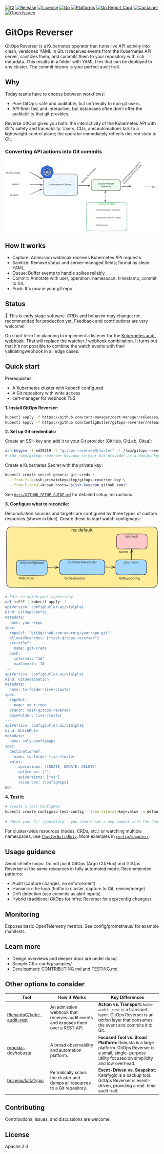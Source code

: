 [![CI](https://github.com/ConfigButler/gitops-reverser/actions/workflows/ci.yml/badge.svg?branch=main)](https://github.com/ConfigButler/gitops-reverser/actions/workflows/ci.yml)
[![Release](https://img.shields.io/github/v/release/ConfigButler/gitops-reverser?sort=semver)](https://github.com/ConfigButler/gitops-reverser/releases)
[![License](https://img.shields.io/github/license/ConfigButler/gitops-reverser)](https://www.apache.org/licenses/LICENSE-2.0)
[![Go](https://img.shields.io/badge/go-1.25-blue?logo=go)](go.mod)
[![Platforms](https://img.shields.io/badge/platforms-amd64%20%7C%20arm64-2ea44f?logo=docker)](#)
[![Go Report Card](https://goreportcard.com/badge/github.com/ConfigButler/gitops-reverser)](https://goreportcard.com/report/github.com/ConfigButler/gitops-reverser)
[![Container](https://img.shields.io/badge/container-ghcr.io%2Fconfigbutler%2Fgitops--reverser-2ea44f?logo=docker)](https://github.com/ConfigButler/gitops-reverser/pkgs/container/gitops-reverser)
[![Open Issues](https://img.shields.io/github/issues/ConfigButler/gitops-reverser)](https://github.com/ConfigButler/gitops-reverser/issues)

# GitOps Reverser

GitOps Reverser is a Kubernetes operator that turns live API activity into clean, versioned YAML in Git. It receives events from the Kubernetes API server, sanitizes them, and commits them to your repository with rich metadata. This results in a folder with YAML files that can be deployed to any cluster. The commit history is your perfect audit trail.

## Why

Today teams have to choose between workflows:
- Pure GitOps: safe and auditable, but unfriendly to non‑git users.
- API‑first: fast and interactive, but databases often don't offer the auditability that git provides.

Reverse GitOps gives you both: the interactivity of the Kubernetes API with Git's safety and traceability. Users, CLIs, and automations talk to a lightweight control plane; the operator immediately reflects desired state to Git.

### Converting API actions into Git commits

![](docs/images/overview.excalidraw.svg)

## How it works

- Capture: Admission webhook receives Kubernetes API requests.
- Sanitize: Remove status and server‑managed fields; format as clean YAML.
- Queue: Buffer events to handle spikes reliably.
- Commit: Annotate with user, operation, namespace, timestamp; commit to Git.
- Push: It's now in your git repo

## Status

🚨 This is early stage software. CRDs and behavior may change; not recommended for production yet. Feedback and contributions are very welcome!

On short term I'm planning to implement a listener for the [Kubernetes audit webhook](https://kubernetes.io/docs/tasks/debug/debug-cluster/audit/#webhook-backend). That will replace the watcher / webhook combination. It turns out that it's not possible to combine the watch events with their validatingwebhook in all edge cases.

## Quick start

Prerequisites:
- A Kubernetes cluster with kubectl configured
- A Git repository with write access
- cert‑manager for webhook TLS

**1. Install GitOps Reverser:**
```bash
kubectl apply -f https://github.com/cert-manager/cert-manager/releases/download/v1.19.1/cert-manager.yaml
kubectl apply -f https://github.com/ConfigButler/gitops-reverser/releases/latest/download/install.yaml
```

**2. Set up Git credentials:**

Create an SSH key and add it to your Git provider (GitHub, GitLab, Gitea):
```bash
ssh-keygen -t ed25519 -C "gitops-reverser@cluster" -f /tmp/gitops-reverser-key -N ""
# Add /tmp/gitops-reverser-key.pub to your Git provider as a deploy key
```

Create a Kubernetes Secret with the private key:
```bash
kubectl create secret generic git-creds \
  --from-file=ssh-privatekey=/tmp/gitops-reverser-key \
  --from-literal=known_hosts="$(ssh-keyscan github.com)"
```

See [`docs/GITHUB_SETUP_GUIDE.md`](docs/GITHUB_SETUP_GUIDE.md) for detailed setup instructions.

**3. Configure what to reconcile:**

Reconciliation sources and targets are configured by three types of custom resources (shown in blue). Create these to start watch configmaps:

![](docs/images/config-basics.excalidraw.svg)

```bash
# Edit to match your repository
cat <<EOF | kubectl apply -f -
apiVersion: configbutler.ai/v1alpha1
kind: GitRepoConfig
metadata:
  name: your-repo
spec:
  repoUrl: "git@github.com:yourorg/yourrepo.git"
  allowedBranches: ["test-gitops-reverser"]
  secretRef:
    name: git-creds
  push:
    interval: "1m"
    maxCommits: 10
---
apiVersion: configbutler.ai/v1alpha1
kind: GitDestination
metadata:
  name: to-folder-live-cluster
spec:
  repoRef:
    name: your-repo
  branch: test-gitops-reverser
  baseFolder: live-cluster
---
apiVersion: configbutler.ai/v1alpha1
kind: WatchRule
metadata:
  name: only-configmaps
spec:
  destinationRef:
    name: to-folder-live-cluster
  rules:
    - operations: [CREATE, UPDATE, DELETE]
      apiGroups: [""]
      apiVersions: ["v1"]
      resources: [configmaps]
EOF
```

**4. Test it:**
```bash
# Create a test ConfigMap
kubectl create configmap test-config --from-literal=key=value -n default

# Check your Git repository - you should see a new commit with the ConfigMap YAML
```

For cluster-wide resources (nodes, CRDs, etc.) or watching multiple namespaces, use [`ClusterWatchRule`](config/samples/). More examples in [`config/samples/`](config/samples/).

## Usage guidance

Avoid infinite loops: Do not point GitOps (Argo CD/Flux) and GitOps Reverser at the same resources in fully automated mode. Recommended patterns:
- Audit (capture changes, no enforcement)
- Human‑in‑the‑loop (hotfix in cluster, capture to Git, review/merge)
- Drift detection (use commits as alert inputs)
- Hybrid (traditional GitOps for infra; Reverser for app/config changes)

## Monitoring

Exposes basic OpenTelemetry metrics. See config/prometheus/ for example manifests.

## Learn more

- Design overviews and deeper docs are under docs/.
- Sample CRs: config/samples/
- Development: CONTRIBUTING.md and TESTING.md

## Other options to consider

| **Tool** | **How it Works** | **Key Differences** | 
|---|---|---|
| [RichardoC/kube-audit-rest](https://github.com/RichardoC/kube-audit-rest) | An admission webhook that receives audit events and exposes them over a REST API. | **Action vs. Transport:** `kube-audit-rest` is a transport layer. GitOps Reverser is an *action* layer that consumes the event and commits it to Git. | 
| [robusta-dev/robusta](https://github.com/robusta-dev/robusta) | A broad observability and automation platform. | **Focused Tool vs. Broad Platform:** Robusta is a large platform. GitOps Reverser is a small, single-purpose utility focused on simplicity and low overhead. | 
| [bpineau/katafygio](https://github.com/bpineau/katafygio) | Periodically scans the cluster and dumps all resources to a Git repository. | **Event-Driven vs. Snapshot:** Katafygio is a backup tool. GitOps Reverser is event-driven, providing a real-time audit trail. | 

## Contributing

Contributions, issues, and discussions are welcome.

## License

Apache 2.0
